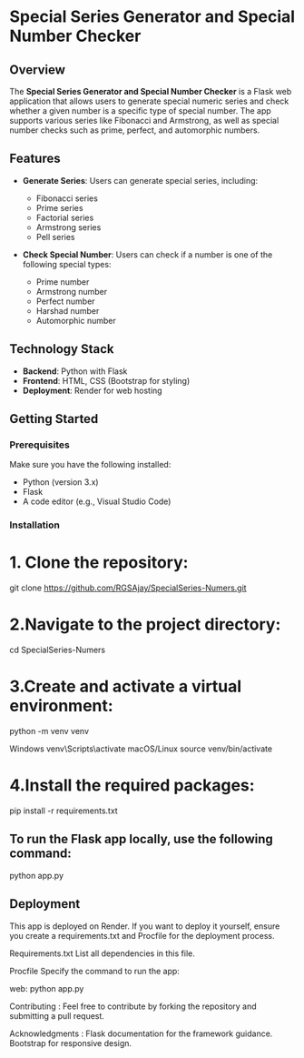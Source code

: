 # Special Series Generator and Special Number Checker

## Overview
The **Special Series Generator and Special Number Checker** is a Flask web application that allows users to generate special numeric series and check whether a given number is a specific type of special number. The app supports various series like Fibonacci and Armstrong, as well as special number checks such as prime, perfect, and automorphic numbers.

## Features
- **Generate Series**: Users can generate special series, including:
  - Fibonacci series
  - Prime series
  - Factorial series
  - Armstrong series
  - Pell series

- **Check Special Number**: Users can check if a number is one of the following special types:
  - Prime number
  - Armstrong number
  - Perfect number
  - Harshad number
  - Automorphic number

## Technology Stack
- **Backend**: Python with Flask
- **Frontend**: HTML, CSS (Bootstrap for styling)
- **Deployment**: Render for web hosting

## Getting Started

### Prerequisites
Make sure you have the following installed:
- Python (version 3.x)
- Flask
- A code editor (e.g., Visual Studio Code)

### Installation
# 1. Clone the repository:
   
   git clone https://github.com/RGSAjay/SpecialSeries-Numers.git

# 2.Navigate to the project directory:

   cd SpecialSeries-Numers

# 3.Create and activate a virtual environment:

   python -m venv venv
   
   Windows
   venv\Scripts\activate
   macOS/Linux
   source venv/bin/activate

# 4.Install the required packages:

   pip install -r requirements.txt

## To run the Flask app locally, use the following command:

   python app.py

## Deployment
This app is deployed on Render. If you want to deploy it yourself, ensure you create a requirements.txt and Procfile for the deployment process.

Requirements.txt
List all dependencies in this file.

Procfile
Specify the command to run the app:

  web: python app.py

Contributing :
Feel free to contribute by forking the repository and submitting a pull request.

Acknowledgments :
Flask documentation for the framework guidance.
Bootstrap for responsive design.
